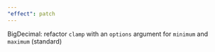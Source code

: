 ```yaml
---
"effect": patch
---
```


BigDecimal: refactor `clamp` with an `options` argument for `minimum` and `maximum` (standard)
